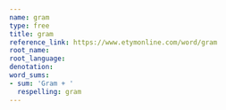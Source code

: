 ```yaml
---
name: gram
type: free
title: gram
reference_link: https://www.etymonline.com/word/gram
root_name: 
root_language: 
denotation: 
word_sums:
- sum: 'Gram + '
  respelling: gram
---
```

